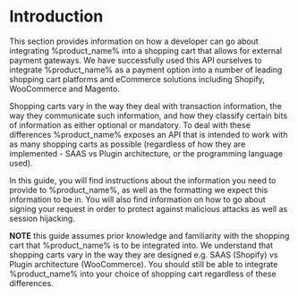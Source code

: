 # Introduction

This section provides information on how a developer can go about integrating %product_name% into a shopping cart that allows for external payment gateways. We have successfully used this API ourselves to integrate %product_name% as a payment option into a number of leading shopping cart platforms and eCommerce solutions including Shopify, WooCommerce and Magento.

Shopping carts vary in the way they deal with transaction information, the way they communicate such information, and how they classify certain bits of information as either optional or mandatory. To deal with these differences %product_name% exposes an API that is intended to work with as many shopping carts as possible (regardless of how they are implemented - SAAS vs Plugin architecture, or the programming language used).

In this guide, you will find instructions about the information you need to provide to %product_name%, as well as the formatting we expect this information to be in. You will also find information on how to go about signing your request in order to protect against malicious attacks as well as session hijacking.

**NOTE** this guide assumes prior knowledge and familiarity with the shopping cart that %product_name% is to be integrated into. We understand that shopping carts vary in the way they are designed e.g. SAAS (Shopify) vs Plugin architecture (WooCommerce). You should still be able to integrate %product_name% into your choice of shopping cart regardless of these differences.
